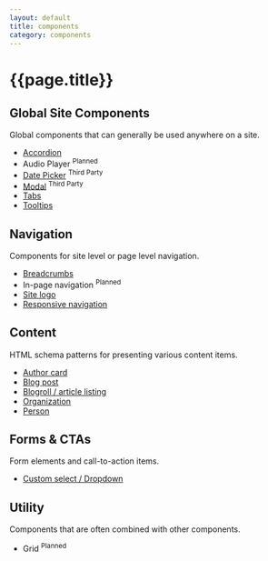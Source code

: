```yaml
---
layout: default
title: components
category: components
---
```


<h1 class="u-spacing__bottom">{{page.title}}</h1>
<h2 class="txt-h4 u-spacing__none" id="global">Global Site Components</h2>
<p class="u-lighten">Global components that can generally be used anywhere on a site.</p>
<ul class="c-component-group u-spacing__bottom--large">
	<li><a href="{{ site.baseurl }}/component/accordion">Accordion</a></li>
	<li>Audio Player <sup aria-label="Planned component.">Planned</sup></li>
	<li><a href="{{ site.baseurl }}/component/datepicker/">Date Picker</a> <sup>Third Party</sup></li>
	<li><a href="{{ site.baseurl }}/component/modal/">Modal</a> <sup>Third Party</sup></li>
	<li><a href="{{ site.baseurl }}/component/tabs/">Tabs</a></li>
	<li><a href="{{ site.baseurl }}/component/tooltips/">Tooltips</a></li>
</ul>

<h2 class="txt-h4 u-spacing__none" id="navigtion">Navigation</h2>
<p class="u-lighten">Components for site level or page level navigation.</p>
<ul class="c-component-group u-spacing__bottom--large">
	<li><a href="{{ site.baseurl }}/component/breadcrumbs/">Breadcrumbs</a></li>
	<li>In-page navigation <sup aria-label="Planned component.">Planned</sup></li>
	<li><a href="{{ site.baseurl }}/component/logo/">Site logo</a></li>
	<li><a href="{{ site.baseurl }}/component/responsive-navigation/">Responsive navigation</a></li>
</ul>

<h2 class="txt-h4 u-spacing__none" id="content">Content</h2>
<p class="u-lighten">HTML schema patterns for presenting various content items.</p>
<ul class="c-component-group u-spacing__bottom--large">
	<li><a href="{{ site.baseurl }}/component/author-card/">Author card</a></li>
	<li><a href="{{ site.baseurl }}/component/blogpost/">Blog post</a></li>
	<li><a href="{{ site.baseurl }}/component/blogroll/">Blogroll / article listing</a></li>
	<li><a href="{{ site.baseurl }}/component/organization/">Organization</a></li>
	<li><a href="{{ site.baseurl }}/component/person/">Person</a></li>
</ul>

<h2 class="txt-h4 u-spacing__none" id="forms">Forms &amp; CTAs</h2>
<p class="u-lighten">Form elements and call-to-action items.</p>
<ul class="c-component-group u-spacing__bottom--large">
	<li><a href="{{ site.baseurl }}/component/custom-select/">Custom select / Dropdown</a></li>
</ul>

<h2 class="txt-h4 u-spacing__none" id="utility">Utility</h2>
<p class="u-lighten">Components that are often combined with other components.</p>
<ul class="c-component-group u-spacing__bottom--large">
	<li>Grid <sup aria-label="Planned component.">Planned</sup></li>
</ul>
